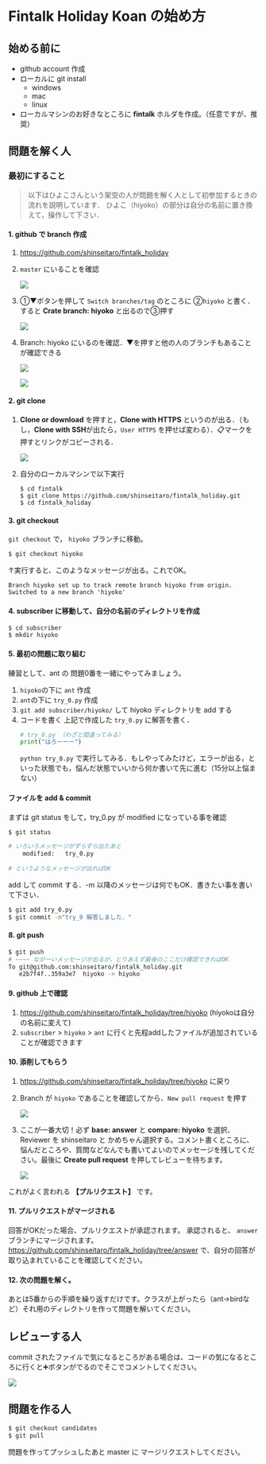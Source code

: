 # Fintalk Holiday Koan の始め方

## 始める前に

+ github account 作成
+ ローカルに git install 
    + windows
    + mac
    + linux
+ ローカルマシンのお好きなところに **fintalk** ホルダを作成。（任意ですが、推奨）

## 問題を解く人

### 最初にすること

> 以下はひよこさんという架空の人が問題を解く人として初参加するときの流れを説明しています． ひよこ（hiyoko）の部分は自分の名前に置き換えて，操作して下さい． 

#### 1. github で branch 作成
1. https://github.com/shinseitaro/fintalk_holiday

2. `master` にいることを確認

	![](https://i.imgur.com/q2DYIjP.jpg)

3. ①▼ボタンを押して `Switch branches/tag` のところに ②`hiyoko` と書く．すると **Crate branch: hiyoko** と出るので③押す

	![](https://i.imgur.com/RkuRSMe.jpg)

4. Branch: hiyoko にいるのを確認．▼を押すと他の人のブランチもあることが確認できる

	![](https://i.imgur.com/zic3bTh.jpg)
	
	![](https://i.imgur.com/hz9X7UC.jpg)


#### 2. git clone

1. **Clone or download** を押すと，**Clone with HTTPS** というのが出る．（もし，**Clone with SSH**が出たら，`User HTTPS` を押せば変わる）．:clipboard:マークを押すとリンクがコピーされる．

	![](https://i.imgur.com/HrD1tMJ.jpg)

1. 自分のローカルマシンで以下実行
	```
	$ cd fintalk 
	$ git clone https://github.com/shinseitaro/fintalk_holiday.git 
	$ cd fintalk_holiday
	```
#### 3. git checkout 

`git checkout` で， `hiyoko` ブランチに移動。

```bash
$ git checkout hiyoko
```

↑実行すると、このようなメッセージが出る。これでOK。
```
Branch hiyoko set up to track remote branch hiyoko from origin.
Switched to a new branch 'hiyoko'
```

#### 4. subscriber に移動して、自分の名前のディレクトリを作成
```
$ cd subscriber
$ mkdir hiyoko 
```

#### 5. 最初の問題に取り組む

練習として、ant の 問題0番を一緒にやってみましょう。

1. `hiyoko`の下に `ant` 作成
2. `ant`の下に `try_0.py` 作成
3. `git add subscriber/hiyoko/` して hiyoko ディレクトリを add する
4. コードを書く
	上記で作成した `try_0.py` に解答を書く． 
	```python
	# try_0.py （わざと間違ってみる）
	print("はろーーー")
	```
	`python try_0.py` で実行してみる．もしやってみたけど，エラーが出る，といった状態でも，悩んだ状態でいいから何か書いて先に進む（15分以上悩まない）

#### ファイルを add & commit 

まずは git status をして，try_0.py が modified になっている事を確認
```bash
$ git status

# いろいろメッセージがずらずら出たあと
	modified:   try_0.py
    
# というようなメッセージが出ればOK
```
add して commit する．-m 以降のメッセージは何でもOK．書きたい事を書いて下さい．
```bash
$ git add try_0.py 
$ git commit -m"try_0 解答しました．"
```

#### 8. git push

```bash
$ git push
# ~~~~ ながーいメッセージが出るが，とりあえず最後のここだけ確認できればOK
To git@github.com:shinseitaro/fintalk_holiday.git
   e2b7f4f..359a3e7  hiyoko -> hiyoko

```

#### 9. github 上で確認

1. https://github.com/shinseitaro/fintalk_holiday/tree/hiyoko (hiyokoは自分の名前に変えて)
2. `subscriber` > `hiyoko` > `ant` に行くと先程addしたファイルが追加されていることが確認できます

#### 10. 添削してもらう

1. https://github.com/shinseitaro/fintalk_holiday/tree/hiyoko に戻り

2. Branch が `hiyoko` であることを確認してから、`New pull request` を押す

	![](https://i.imgur.com/78Ypekz.jpg)

3. ここが一番大切！必ず **base: answer** と **compare: hiyoko** を選択、Reviewer を shinseitaro と かめちゃん選択する。コメント書くところに、悩んだところや、質問などなんでも書いてよいのでメッセージを残してください。最後に **Create pull request** を押してレビューを待ちます。 

	![](https://i.imgur.com/kMqN2yr.jpg)

これがよく言われる **【プルリクエスト】** です。

#### 11. プルリクエストがマージされる

回答がOKだった場合、プルリクエストが承認されます。
承認されると、 `answer` ブランチにマージされます。https://github.com/shinseitaro/fintalk_holiday/tree/answer で、自分の回答が取り込まれていることを確認してください。

#### 12. 次の問題を解く。

あとは5番からの手順を繰り返すだけです。クラスが上がったら（ant->birdなど）それ用のディレクトリを作って問題を解いてください。


## レビューする人

commit されたファイルで気になるところがある場合は、コードの気になるところに行くと:heavy_plus_sign:ボタンがでるのでそこでコメントしてください。

![](https://i.imgur.com/k9fDGtx.jpg)


## 問題を作る人

```bash
$ git checkout candidates
$ git pull
```
問題を作ってプッシュしたあと master に マージリクエストしてください。







